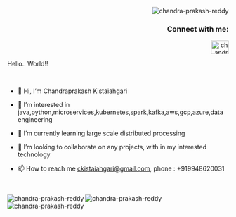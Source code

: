 <p align="right"> <img src="https://komarev.com/ghpvc/?username=chandra-prakash-reddy&label=Profile%20views&color=0e75b6&style=flat" alt="chandra-prakash-reddy" /> </p><h3 align="right">Connect with me:</h3>
<p align="right">
<a href="https://www.linkedin.com/in/chandraprakash-kistaiahgari-9a4334113" target="blank"><img align="center" src="https://raw.githubusercontent.com/rahuldkjain/github-profile-readme-generator/master/src/images/icons/Social/linked-in-alt.svg" alt="chandra prakash" height="30" width="40" /></a>
</p>

<p>Hello.. World!!</p>
</br>

- 👋 Hi, I’m Chandraprakash Kistaiahgari
                            
- 👀 I’m interested in java,python,microservices,kubernetes,spark,kafka,aws,gcp,azure,data engineering

- 🌱 I’m currently learning large scale distributed processing

- 💞️ I’m looking to collaborate on any projects, with in my interested technology

- 📫 How to reach me ckistaiahgari@gmail.com, phone : +919948620031
</br>
<p><img align="left" src="https://github-readme-streak-stats.herokuapp.com/?user=chandra-prakash-reddy&" alt="chandra-prakash-reddy" /></p>
<p><img align="left" src="https://github-readme-stats.vercel.app/api?username=chandra-prakash-reddy&show_icons=true&locale=en" alt="chandra-prakash-reddy" /></p>
<p>&nbsp;&nbsp;&nbsp;&nbsp;&nbsp;<img align="left" src="https://github-readme-stats.vercel.app/api/top-langs?username=chandra-prakash-reddy&show_icons=true&locale=en&layout=compact" alt="chandra-prakash-reddy" /></p>


              
<!---
chandra-prakash-reddy/chandra-prakash-reddy is a ✨ special ✨ repository because its `README.md` (this file) appears on your GitHub profile.
You can click the Preview link to take a look at your changes.

--->
